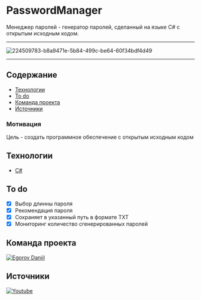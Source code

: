 # PasswordManager
Менеджер паролей - генератор паролей, сделанный на языке C# с открытым исходным кодом.

***

<img src="https://user-images.githubusercontent.com/74517083/224509783-b8a9471e-5b84-499c-be64-60f34bdf4d49.png" alt="224509783-b8a9471e-5b84-499c-be64-60f34bdf4d49" border="0">

***

## Содержание
- [Технологии](#технологии)
- [To do](#to-do)
- [Команда проекта](#команда-проекта)
- [Источники](#источники)

### Мотивация
Цель - создать программное обеспечение с открытым исходным кодом

## Технологии
- [С#](https://www.google.com/url?sa=t&rct=j&q=&esrc=s&source=web&cd=&cad=rja&uact=8&ved=2ahUKEwjjo-Gp9LX_AhXIlosKHUczAw8QFnoECAoQAQ&url=https%3A%2F%2Flearn.microsoft.com%2Fru-ru%2Fdotnet%2Fcsharp%2F&usg=AOvVaw3HdWXu3XtZTS0gNtv1WTk6)

## To do
- [x] Выбор длинны пароля
- [x] Рекомендация пароля
- [x] Сохраняет в указанный путь в формате TXT
- [x] Мониторинг количество сгенерированных паролей

## Команда проекта
[![Egorov Daniil](https://img.shields.io/badge/-Daniil%20Egorov-black?logo=GitHub)](https://github.com/klondike0x)

## Источники
[![Youtube](https://img.shields.io/badge/-Youtube-informational?color=white&logo=Youtube&logoColor=red)](https://youtube.com/playlist?list=PL05SB3rBbUsraqiEUeS70RKhVAu97nGeb)
